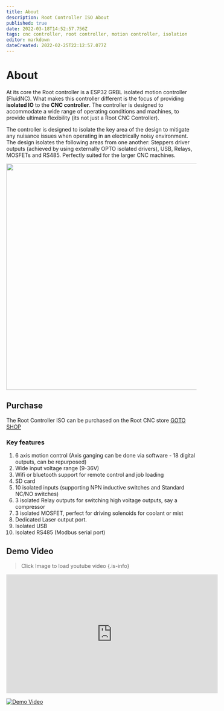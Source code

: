 ```yaml
---
title: About
description: Root Controller ISO About
published: true
date: 2022-03-18T14:52:57.756Z
tags: cnc controller, root controller, motion controller, isolation
editor: markdown
dateCreated: 2022-02-25T22:12:57.077Z
---
```


# About
At its core the Root controller is a ESP32 GRBL isolated motion controller (FluidNC). What makes this controller different is the focus of providing **isolated IO** to the **CNC controller**. The controller is designed to accommodate a wide range of operating conditions and machines, to provide ultimate flexibility (its not just a Root CNC Controller).

The controller is designed to isolate the key area of the design to mitigate any nuisance issues when operating in an electrically noisy environment. The design isolates the following areas from one another: Steppers driver outputs (achieved by using externally OPTO isolated drivers), USB, Relays, MOSFETs and RS485. Perfectly suited for the larger CNC machines. 

<img src="https://raw.githubusercontent.com/RootCNC/Root-Controller-ISO/master/Media/20220202_204658.jpg" width="600">

## Purchase
The Root Controller ISO can be purchased on the Root CNC store
[GOTO SHOP](https://rootcnc.com/product-category/electronics/)

### Key features 
1. 6 axis motion control (Axis ganging can be done via software - 18 digital outputs, can be repurposed)
1. Wide input voltage range (9-36V)
1. Wifi or bluetooth support for remote control and job loading
1. SD card
1. 10 isolated inputs (supporting NPN inductive switches and Standard NC/NO switches)
1. 3 isolated Relay outputs for switching high voltage outputs, say a compressor
1. 3 isolated MOSFET, perfect for driving solenoids for coolant or mist
1. Dedicated Laser output port. 
1. Isolated USB
1. Isolated RS485 (Modbus serial port)

## Demo Video
> Click Image to load youtube video
{.is-info}

 <iframe width="560" height="315"
src="http://www.youtube.com/watch?v=vrsv_Eusyqc" 
frameborder="0" 
allow="accelerometer; autoplay; encrypted-media; gyroscope; picture-in-picture" 
allowfullscreen></iframe>

[![Demo Video](http://img.youtube.com/vi/vrsv_Eusyqc/0.jpg)](http://www.youtube.com/watch?v=vrsv_Eusyqc "Video Title")


